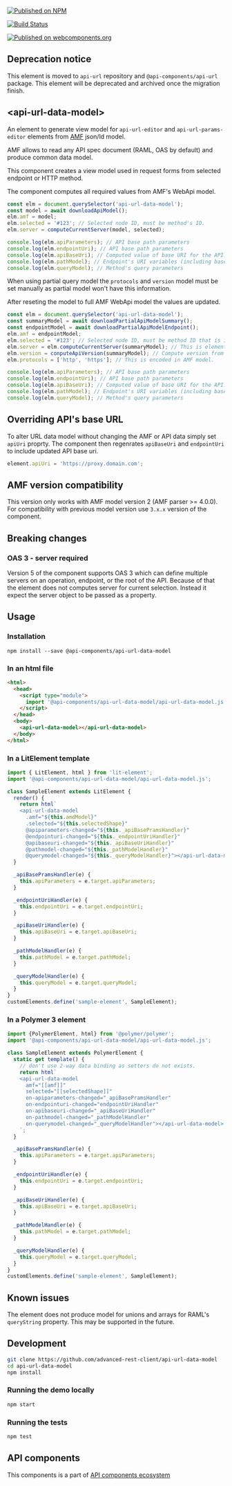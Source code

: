 [![Published on NPM](https://img.shields.io/npm/v/@api-components/api-url-data-model.svg)](https://www.npmjs.com/package/@api-components/api-url-data-model)

[![Build Status](https://travis-ci.org/advanced-rest-client/api-url-data-model.svg?branch=stage)](https://travis-ci.org/advanced-rest-client/api-url-data-model)

[![Published on webcomponents.org](https://img.shields.io/badge/webcomponents.org-published-blue.svg)](https://www.webcomponents.org/element/advanced-rest-client/api-url-data-model)

## Deprecation notice

This element is moved to `api-url` repository and `@api-components/api-url` package. This element will be deprecated and archived once the migration finish.


## &lt;api-url-data-model&gt;

An element to generate view model for `api-url-editor` and `api-url-params-editor`
elements from [AMF](https://github.com/mulesoft/amf) json/ld model.

AMF allows to read any API spec document (RAML, OAS by default) and produce common
data model.

This component creates a view model used in request forms from selected endpoint
or HTTP method.

The component computes all required values from AMF's WebApi model.


```javascript
const elm = document.querySelector('api-url-data-model');
const model = await downloadApiModel();
elm.amf = model;
elm.selected = '#123'; // Selected node ID, must be method's ID.
elm.server = computeCurrentServer(model, selected);

console.log(elm.apiParameters); // API base path parameters
console.log(elm.endpointUri); // API base path parameters
console.log(elm.apiBaseUri); // Computed value of base URI for the API.
console.log(elm.pathModel); // Endpoint's URI variables (including base URI's variables)
console.log(elm.queryModel); // Method's query parameters
```

When using partial query model the `protocols` and `version`
model must be set manually as partial model won't have this information.

After reseting the model to full AMF WebApi model the values are updated.

```javascript
const elm = document.querySelector('api-url-data-model');
const summaryModel = await downloadPartialApiModelSummary();
const endpointModel = await downloadPartialApiModelEndpoint();
elm.amf = endpointModel;
elm.selected = '#123'; // Selected node ID, must be method ID that is in endpoint definition.
elm.server = elm.computeCurrentServer(summaryModel); // This is element's inherited method
elm.version = conputeApiVersion(summaryModel); // Compute version from `server` model.
elm.protocols = ['http', 'https']; // This is encoded in AMF model.

console.log(elm.apiParameters); // API base path parameters
console.log(elm.endpointUri); // API base path parameters
console.log(elm.apiBaseUri); // Computed value of base URI for the API.
console.log(elm.pathModel); // Endpoint's URI variables (including base URI's variables)
console.log(elm.queryModel); // Method's query parameters
```

## Overriding API's base URL

To alter URL data model without changing the AMF or API data simply set `apiUri` proprty. The component then regenrates `apiBaseUri` and `endpointUri`
to include updated API base uri.

```javascript
element.apiUri = 'https://proxy.domain.com';
```

## AMF version compatibility

This version only works with AMF model version 2 (AMF parser >= 4.0.0).
For compatibility with previous model version use `3.x.x` version of the component.

## Breaking changes

### OAS 3 - server required

Version 5 of the component supports OAS 3 which can define multiple servers on an operation, endpoint, or the root of the API.
Because of that the element does not computes server for current selection. Instead it expect the server object to be passed as
a property.

## Usage

### Installation
```
npm install --save @api-components/api-url-data-model
```

### In an html file

```html
<html>
  <head>
    <script type="module">
      import '@api-components/api-url-data-model/api-url-data-model.js';
    </script>
  </head>
  <body>
    <api-url-data-model></api-url-data-model>
  </body>
</html>
```

### In a LitElement template

```js
import { LitElement, html } from 'lit-element';
import '@api-components/api-url-data-model/api-url-data-model.js';

class SampleElement extends LitElement {
  render() {
    return html`
    <api-url-data-model
      .amf="${this.amdModel}"
      .selected="${this.selectedShape}"
      @apiparameters-changed="${this._apiBasePramsHandler}"
      @endpointuri-changed="${this._endpointUriHandler}"
      @apibaseuri-changed="${this._apiBaseUriHandler}"
      @pathmodel-changed="${this._pathModelHandler}"
      @querymodel-changed="${this._queryModelHandler}"></api-url-data-model>`;
  }

  _apiBasePramsHandler(e) {
    this.apiParameters = e.target.apiParameters;
  }

  _endpointUriHandler(e) {
    this.endpointUri = e.target.endpointUri;
  }

  _apiBaseUriHandler(e) {
    this.apiBaseUri = e.target.apiBaseUri;
  }

  _pathModelHandler(e) {
    this.pathModel = e.target.pathModel;
  }

  _queryModelHandler(e) {
    this.queryModel = e.target.queryModel;
  }
}
customElements.define('sample-element', SampleElement);
```

### In a Polymer 3 element

```js
import {PolymerElement, html} from '@polymer/polymer';
import '@api-components/api-url-data-model/api-url-data-model.js';

class SampleElement extends PolymerElement {
  static get template() {
    // don't use 2-way data binding as setters do not exists.
    return html`
    <api-url-data-model
      amf="[[amf]]"
      selected="[[selectedShape]]"
      on-apiparameters-changed="_apiBasePramsHandler"
      on-endpointuri-changed="endpointUriHandler"
      on-apibaseuri-changed="_apiBaseUriHandler"
      on-pathmodel-changed="_pathModelHandler"
      on-querymodel-changed="_queryModelHandler"></api-url-data-model>
    `;
  }

  _apiBasePramsHandler(e) {
    this.apiParameters = e.target.apiParameters;
  }

  _endpointUriHandler(e) {
    this.endpointUri = e.target.endpointUri;
  }

  _apiBaseUriHandler(e) {
    this.apiBaseUri = e.target.apiBaseUri;
  }

  _pathModelHandler(e) {
    this.pathModel = e.target.pathModel;
  }

  _queryModelHandler(e) {
    this.queryModel = e.target.queryModel;
  }
}
customElements.define('sample-element', SampleElement);
```

## Known issues

The element does not produce model for unions and arrays for RAML's `queryString`
property. This may be supported in the future.

## Development

```sh
git clone https://github.com/advanced-rest-client/api-url-data-model
cd api-url-data-model
npm install
```

### Running the demo locally

```sh
npm start
```

### Running the tests

```sh
npm test
```

## API components

This components is a part of [API components ecosystem](https://elements.advancedrestclient.com/)
